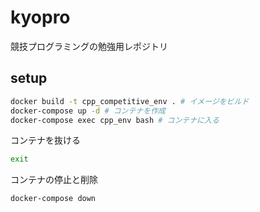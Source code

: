 # kyopro
競技プログラミングの勉強用レポジトリ

## setup
```bash
docker build -t cpp_competitive_env . # イメージをビルド
docker-compose up -d # コンテナを作成
docker-compose exec cpp_env bash # コンテナに入る
```
コンテナを抜ける
```bash
exit
```
コンテナの停止と削除
```bash
docker-compose down
```

